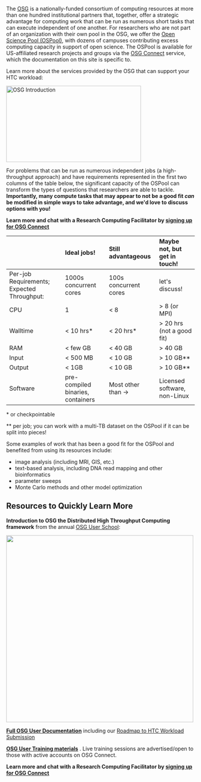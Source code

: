 [title]: - "Is the Open Science Pool for You?"


The [OSG][osg] is a nationally-funded consortium of computing resources 
at more than one hundred institutional partners that, together, offer a strategic 
advantage for computing work that can be run as numerous short tasks that can execute 
independent of one another. For researchers
who are not part of an organization with their own pool in the OSG, we offer the 
[Open Science Pool (OSPool)](https://opensciencegrid.org/about/open_science_pool/), with dozens 
of campuses contributing excess computing capacity in support of open science. The OSPool is available 
for US-affiliated research projects and groups via the [OSG Connect](https://www.osgconnect.net/) service, which the documentation 
on this site is specific to.

Learn more about the services provided by the OSG that can support your HTC workload: 

<a href="https://www.youtube.com/watch?v=5FMAFxROGv0"><img alt="OSG Introduction" src="https://raw.githubusercontent.com/OSGConnect/connectbook/master/images/osg-intro-video-screenshot.png" width="360" height="204"></a>

For problems that can be run as numerous independent jobs (a high-throughput approach) and have requirements
represented in the first two columns 
of the table below, the significant capacity of the OSPool can transform the types of 
questions that researchers are able to tackle. **Importantly,
many compute tasks that may appear to not be a good fit _can_ be modified in simple ways 
to take advantage, and we'd love to discuss options with you!** 

**Learn more and chat with a Research Computing Facilitator by [signing up for OSG Connect][account-request]**

|   		| **Ideal jobs!** | **Still advantageous** | **Maybe not, but get in touch!** | 
|:----------|:--------------|:--------------|:--------------|
| Per-job Requirements; Expected Throughput: | 1000s concurrent cores | 100s concurrent cores | let's discuss! |
| CPU		|	1			|	< 8			|	> 8 (or MPI)|
| Walltime	| 	< 10 hrs*	|	< 20 hrs*	|	> 20 hrs (not a good fit)	|
| RAM		| 	< few GB	|	< 40 GB	|	> 40 GB	|
| Input		| 	< 500 MB	|	< 10 GB	|	> 10 GB**		|
| Output	| 	< 1GB		|	< 10 GB	|	> 10 GB**		|
| Software	| pre-compiled binaries, containers | Most other than -> | Licensed software, non-Linux |

\* or checkpointable

\** per job; you can work with a multi-TB dataset on the OSPool if it can be split into pieces!

Some examples of work that has been a good fit for the OSPool and benefited from 
using its resources include: 

- image analysis (including MRI, GIS, etc.)
- text-based analysis, including DNA read mapping and other bioinformatics
- parameter sweeps
- Monte Carlo methods and other model optimization


## Resources to Quickly Learn More

**Introduction to OSG the Distributed High Throughput Computing framework** from the annual [OSG User School](https://opensciencegrid.org/outreach/):

[<img src="https://raw.githubusercontent.com/OSGConnect/connectbook/master/images/Intro_OSG_Video_Thumbnail.png" width="500">](https://www.youtube.com/embed/vpJPPjoQ3QU)

**[Full OSG User Documentation](https://support.opensciencegrid.org/support/home)** including our [Roadmap to HTC Workload Submission](12000081596-roadmap-to-htc-workload-submission-via-osg-connect)

**[OSG User Training materials](https://support.opensciencegrid.org/support/solutions/articles/12000084444-osg-user-training)** . Live training sessions are advertised/open to those with active accounts on OSG Connect.


**Learn more and chat with a Research Computing Facilitator by [signing up for OSG Connect][account-request]**

[osg]: https://opensciencegrid.org/
[account-request]: https://osgconnect.net/signup
